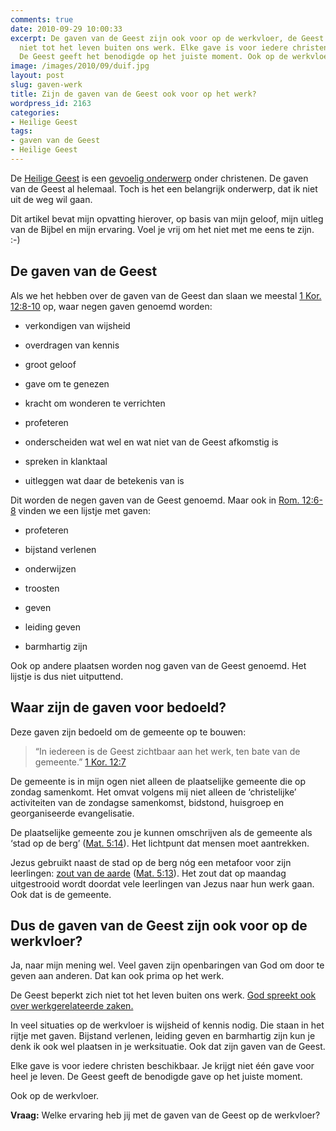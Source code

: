 ```yaml
---
comments: true
date: 2010-09-29 10:00:33
excerpt: De gaven van de Geest zijn ook voor op de werkvloer, de Geest beperkt zich
  niet tot het leven buiten ons werk. Elke gave is voor iedere christen beschikbaar.
  De Geest geeft het benodigde op het juiste moment. Ook op de werkvloer.
image: /images/2010/09/duif.jpg
layout: post
slug: gaven-werk
title: Zijn de gaven van de Geest ook voor op het werk?
wordpress_id: 2163
categories:
- Heilige Geest
tags:
- gaven van de Geest
- Heilige Geest
---
```


De [Heilige Geest](/2010/09/15/wat-doet-de-heilige-geest-op-je-werk/) is een [gevoelig onderwerp](http://www.medema.nl/?item=toonobject&id=3004) onder christenen. De gaven van de Geest al helemaal. Toch is het een belangrijk onderwerp, dat ik niet uit de weg wil gaan.

Dit artikel bevat mijn opvatting hierover, op basis van mijn geloof, mijn uitleg van de Bijbel en mijn ervaring. Voel je vrij om het niet met me eens te zijn. :-)





## De gaven van de Geest


Als we het hebben over de gaven van de Geest dan slaan we meestal [1 Kor. 12:8-10](http://www.biblija.net/biblija.cgi?m=1+Kor+12%3A8-10&id42=0&id18=1&pos=0&l=nl&set=10) op, waar negen gaven genoemd worden:



	
  * verkondigen van wijsheid

	
  * overdragen van kennis

	
  * groot geloof

	
  * gave om te genezen

	
  * kracht om wonderen te verrichten

	
  * profeteren

	
  * onderscheiden wat wel en wat niet van de Geest afkomstig is

	
  * spreken in klanktaal

	
  * uitleggen wat daar de betekenis van is


Dit worden de negen gaven van de Geest genoemd. Maar ook in [Rom. 12:6-8](http://www.biblija.net/biblija.cgi?m=Rom+12%3A6-8&id42=0&id18=1&pos=0&l=nl&set=10) vinden we een lijstje met gaven:



	
  * profeteren

	
  * bijstand verlenen

	
  * onderwijzen

	
  * troosten

	
  * geven

	
  * leiding geven

	
  * barmhartig zijn


Ook op andere plaatsen worden nog gaven van de Geest genoemd. Het lijstje is dus niet uitputtend.



## Waar zijn de gaven voor bedoeld?


Deze gaven zijn bedoeld om de gemeente op te bouwen:


> “In iedereen is de Geest zichtbaar aan het werk, ten bate van de gemeente.” [1 Kor. 12:7](http://www.biblija.net/biblija.cgi?m=1+Kor+12%3A7&id42=0&id18=1&pos=0&l=nl&set=10)



De gemeente is in mijn ogen niet alleen de plaatselijke gemeente die op zondag samenkomt. Het omvat volgens mij niet alleen de ‘christelijke’ activiteiten van de zondagse samenkomst, bidstond, huisgroep en georganiseerde evangelisatie.

De plaatselijke gemeente zou je kunnen omschrijven als de gemeente als ‘stad op de berg’ ([Mat. 5:14](http://www.biblija.net/biblija.cgi?m=Mat+5%3A14&id42=0&id18=1&pos=0&l=nl&set=10)). Het lichtpunt dat mensen moet aantrekken.

Jezus gebruikt naast de stad op de berg nóg een metafoor voor zijn leerlingen: [zout van de aarde](/2009/11/12/het-geheim-van-het-zout-van-de-aarde/) ([Mat. 5:13](http://www.biblija.net/biblija.cgi?m=Mat+5%3A13&id42=0&id18=1&pos=0&l=nl&set=10)). Het zout dat op maandag uitgestrooid wordt doordat vele leerlingen van Jezus naar hun werk gaan. Ook dat is de gemeente.



## Dus de gaven van de Geest zijn ook voor op de werkvloer?


Ja, naar mijn mening wel. Veel gaven zijn openbaringen van God om door te geven aan anderen. Dat kan ook prima op het werk.

De Geest beperkt zich niet tot het leven buiten ons werk. [God spreekt ook over werkgerelateerde zaken.](/2009/11/05/spreekt-god-in-je-werk/)

In veel situaties op de werkvloer is wijsheid of kennis nodig. Die staan in het rijtje met gaven. Bijstand verlenen, leiding geven en barmhartig zijn kun je denk ik ook wel plaatsen in je werksituatie. Ook dat zijn gaven van de Geest.

Elke gave is voor iedere christen beschikbaar. Je krijgt niet één gave voor heel je leven. De Geest geeft de benodigde gave op het juiste moment.

Ook op de werkvloer.

**Vraag:** Welke ervaring heb jij met de gaven van de Geest op de werkvloer?
